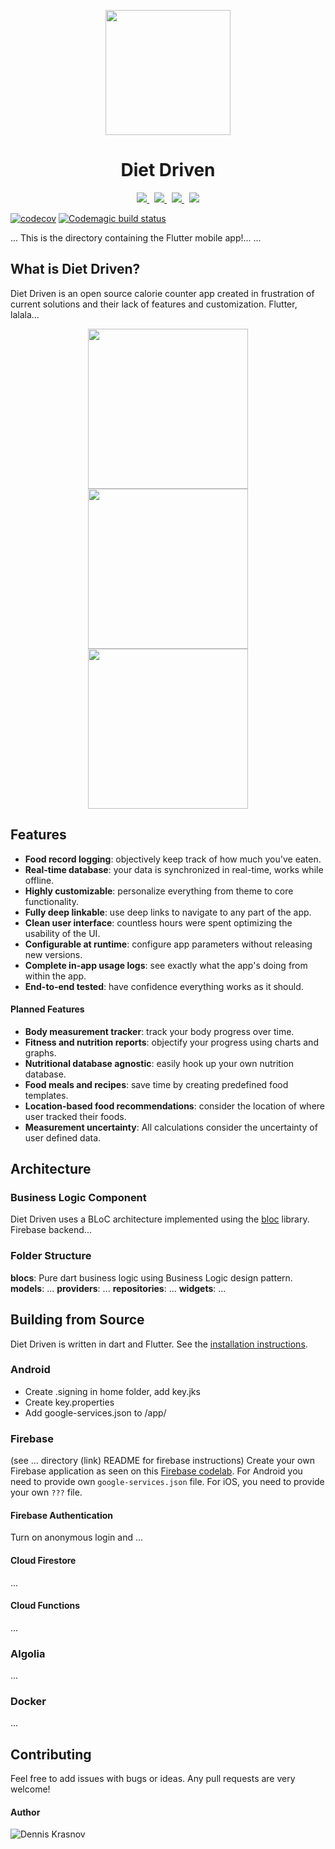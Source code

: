 <p align="center">
  <img src="https://denniskrasnov.com/img/logo.png" width="200"> <!-- width="200" -->
</p>
<h1 align="center">Diet Driven</h2>

<p align="center">
  <a href="https://www.gnu.org/licenses/agpl-3.0.html">
    <img src="https://img.shields.io/github/license/Dennis-Krasnov/Diet-Driven.svg?style=for-the-badge">
  </a>
  &nbsp;
  <a href="https://github.com/Dennis-Krasnov/Diet-Driven">
    <img src="https://img.shields.io/github/stars/Dennis-Krasnov/Diet-Driven.svg?style=for-the-badge">
  </a>
  &nbsp;
  <a href="">
    <img src="https://img.shields.io/badge/Google-PlayStore-green.svg?style=for-the-badge">
  </a>
  &nbsp;
  <a href="">
    <img src="https://img.shields.io/badge/Apple-AppStore-red.svg?style=for-the-badge">
  </a>
</p>

[![codecov](https://codecov.io/gh/Dennis-Krasnov/Diet-Driven/branch/bloc/graph/badge.svg)](https://codecov.io/gh/Dennis-Krasnov/Diet-Driven)
[![Codemagic build status](https://api.codemagic.io/apps/5c06ef582e049200090a4954/5c7871872dea180008e1d030/status_badge.svg)](https://codemagic.io/apps/5c06ef582e049200090a4954/5c7871872dea180008e1d030/latest_build)

...
This is the directory containing the Flutter mobile app!...
...

## What is Diet Driven?
Diet Driven is an open source calorie counter app created in frustration of current solutions and their lack of features and customization. Flutter, lalala...

<p align="center">
  <img src="https://raw.githubusercontent.com/jesusrp98/spacex-go/master/screenshots/0.png" width="256" hspace="4">
  <img src="https://raw.githubusercontent.com/jesusrp98/spacex-go/master/screenshots/1.png" width="256" hspace="4">
  <img src="https://raw.githubusercontent.com/jesusrp98/spacex-go/master/screenshots/2.png" width="256" hspace="4">
</p>

## Features
* **Food record logging**: objectively keep track of how much you've eaten.
* **Real-time database**: your data is synchronized in real-time, works while offline.
* **Highly customizable**: personalize everything from theme to core functionality.
* **Fully deep linkable**: use deep links to navigate to any part of the app.
* **Clean user interface**: countless hours were spent optimizing the usability of the UI.
* **Configurable at runtime**: configure app parameters without releasing new versions.
* **Complete in-app usage logs**: see exactly what the app's doing from within the app.
* **End-to-end tested**: have confidence everything works as it should.

#### Planned Features
* **Body measurement tracker**: track your body progress over time.
* **Fitness and nutrition reports**: objectify your progress using charts and graphs.
* **Nutritional database agnostic**: easily hook up your own nutrition database.
* **Food meals and recipes**: save time by creating predefined food templates.
* **Location-based food recommendations**: consider the location of where user tracked their foods.
* **Measurement uncertainty**: All calculations consider the uncertainty of user defined data.

## Architecture

### Business Logic Component
Diet Driven uses a BLoC architecture implemented using the [bloc](https://felangel.github.io/bloc/#/) library. Firebase backend...

### Folder Structure
**blocs**: Pure dart business logic using Business Logic design pattern.
**models**: ...
**providers**: ...
**repositories**: ...
**widgets**: ...

## Building from Source
Diet Driven is written in dart and Flutter. See the [installation instructions](https://flutter.dev/docs/get-started/install).

### Android
- Create .signing in home folder, add key.jks
- Create key.properties
- Add google-services.json to /app/

### Firebase
(see ... directory (link) README for firebase instructions)
Create your own Firebase application as seen on this [Firebase codelab](https://codelabs.developers.google.com/codelabs/flutter-firebase/#5). For Android you need to provide own `google-services.json` file. For iOS, you need to provide your own `???` file.

#### Firebase Authentication
Turn on anonymous login and ...

#### Cloud Firestore
...

#### Cloud Functions
...

### Algolia
...

### Docker
...

## Contributing
Feel free to add issues with bugs or ideas. Any pull requests are very
welcome!

#### Author
![Dennis Krasnov](https://denniskrasnov.com/)
